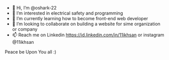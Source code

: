- 👋 Hi, I’m @oshark-22
- 👀 I’m interested in electrical safety and programming
- 🌱 I’m currently learning how to become front-end web developer
- 💞️ I’m looking to collaborate on building a website for sime organization or company
- 📫 Reach me on Linkedin https://id.linkedin.com/in/11ikhsan or instagram @11ikhsan

Peace be Upon You all :)

<!---
oshark-22/oshark-22 is a ✨ special ✨ repository because its `README.md` (this file) appears on your GitHub profile.
You can click the Preview link to take a look at your changes.
--->
